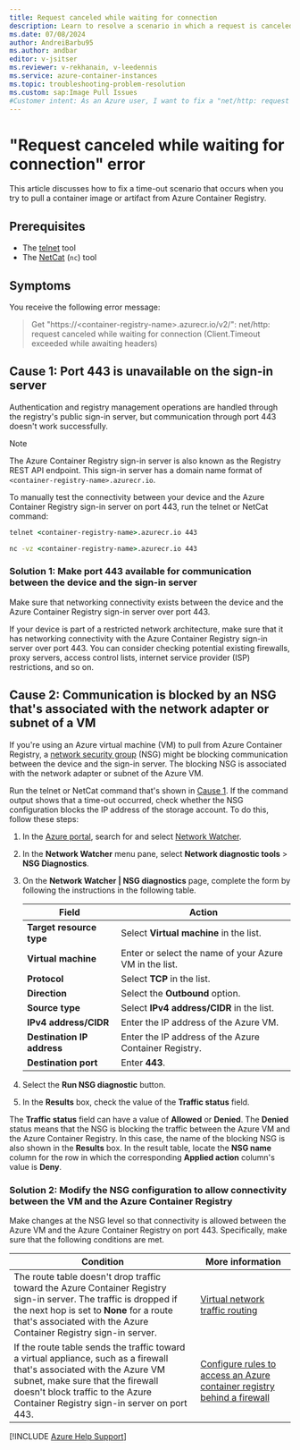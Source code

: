 ```yaml
---
title: Request canceled while waiting for connection
description: Learn to resolve a scenario in which a request is canceled while waiting for a connection when you pull an image or artifact from Azure Container Registry.
ms.date: 07/08/2024
author: AndreiBarbu95
ms.author: andbar
editor: v-jsitser
ms.reviewer: v-rekhanain, v-leedennis
ms.service: azure-container-instances
ms.topic: troubleshooting-problem-resolution
ms.custom: sap:Image Pull Issues
#Customer intent: As an Azure user, I want to fix a "net/http: request canceled while waiting for connection (Client.Timeout exceeded while awaiting headers)" error so that I can successfully pull a container image or artifact from Azure Container Registry.
---
```

# "Request canceled while waiting for connection" error

This article discusses how to fix a time-out scenario that occurs when you try to pull a container image or artifact from Azure Container Registry.

## Prerequisites

- The [telnet](/windows-server/administration/windows-commands/telnet) tool
- The [NetCat](https://linux.die.net/man/1/nc) (`nc`) tool

## Symptoms

You receive the following error message:

> Get "https\://\<container-registry-name>.azurecr.io/v2/": net/http: request canceled while waiting for connection (Client.Timeout exceeded while awaiting headers)

## Cause 1: Port 443 is unavailable on the sign-in server

Authentication and registry management operations are handled through the registry's public sign-in server, but communication through port 443 doesn't work successfully.

> [!NOTE]
> The Azure Container Registry sign-in server is also known as the Registry REST API endpoint. This sign-in server has a domain name format of `<container-registry-name>.azurecr.io`.

To manually test the connectivity between your device and the Azure Container Registry sign-in server on port 443, run the telnet or NetCat command:

```cmd
telnet <container-registry-name>.azurecr.io 443
```

```cmd
nc -vz <container-registry-name>.azurecr.io 443
```

### Solution 1: Make port 443 available for communication between the device and the sign-in server

Make sure that networking connectivity exists between the device and the Azure Container Registry sign-in server over port 443.

If your device is part of a restricted network architecture, make sure that it has networking connectivity with the Azure Container Registry sign-in server over port 443. You can consider checking potential existing firewalls, proxy servers, access control lists, internet service provider (ISP) restrictions, and so on.

## Cause 2: Communication is blocked by an NSG that's associated with the network adapter or subnet of a VM

If you're using an Azure virtual machine (VM) to pull from Azure Container Registry, a [network security group](/azure/virtual-network/network-security-groups-overview) (NSG) might be blocking communication between the device and the sign-in server. The blocking NSG is associated with the network adapter or subnet of the Azure VM.

Run the telnet or NetCat command that's shown in [Cause 1](#cause-1-port-443-is-unavailable-on-the-sign-in-server). If the command output shows that a time-out occurred, check whether the NSG configuration blocks the IP address of the storage account. To do this, follow these steps:

1. In the [Azure portal](https://portal.azure.com), search for and select [Network Watcher](/azure/network-watcher/network-watcher-overview).
1. In the **Network Watcher** menu pane, select **Network diagnostic tools** > **NSG Diagnostics**.
1. On the **Network Watcher | NSG diagnostics** page, complete the form by following the instructions in the following table.

   | Field                      | Action                                                          |
   |----------------------------|-----------------------------------------------------------------|
   | **Target resource type**   | Select **Virtual machine** in the list.                         |
   | **Virtual machine**        | Enter or select the name of your Azure VM in the list.          |
   | **Protocol**               | Select **TCP** in the list.                                     |
   | **Direction**              | Select the **Outbound** option.                                 |
   | **Source type**            | Select **IPv4 address/CIDR** in the list.                       |
   | **IPv4 address/CIDR**      | Enter the IP address of the Azure VM.                           |
   | **Destination IP address** | Enter the IP address of the Azure Container Registry.           |
   | **Destination port**       | Enter **443**.                                                  |

1. Select the **Run NSG diagnostic** button.
1. In the **Results** box, check the value of the **Traffic status** field.

The **Traffic status** field can have a value of **Allowed** or **Denied**. The **Denied** status means that the NSG is blocking the traffic between the Azure VM and the Azure Container Registry. In this case, the name of the blocking NSG is also shown in the **Results** box. In the result table, locate the **NSG name** column for the row in which the corresponding **Applied action** column's value is **Deny**.

### Solution 2: Modify the NSG configuration to allow connectivity between the VM and the Azure Container Registry

Make changes at the NSG level so that connectivity is allowed between the Azure VM and the Azure Container Registry on port 443. Specifically, make sure that the following conditions are met.

| Condition | More information |
|--|--|
| The route table doesn't drop traffic toward the Azure Container Registry sign-in server. The traffic is dropped if the next hop is set to **None** for a route that's associated with the Azure Container Registry sign-in server. | [Virtual network traffic routing](/azure/virtual-network/virtual-networks-udr-overview) |
| If the route table sends the traffic toward a virtual appliance, such as a firewall that's associated with the Azure VM subnet, make sure that the firewall doesn't block traffic to the Azure Container Registry sign-in server on port 443. | [Configure rules to access an Azure container registry behind a firewall](/azure/container-registry/container-registry-firewall-access-rules) |

[!INCLUDE [Azure Help Support](../../includes/azure-help-support.md)]
